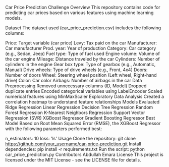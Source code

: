 Car Price Prediction Challenge
Overview
This repository contains code for predicting car prices based on various features using machine learning models.

Dataset
The dataset used (car_price_prediction.csv) includes the following columns:

Price: Target variable (car price)
Levy: Tax paid on the car
Manufacturer: Car manufacturer
Prod. year: Year of production
Category: Car category (e.g., Sedan, Jeep)
Fuel type: Type of fuel used
Engine volume: Volume of the car engine
Mileage: Distance traveled by the car
Cylinders: Number of cylinders in the engine
Gear box type: Type of gearbox (e.g., Automatic, Manual)
Drive wheels: Type of drive wheels (e.g., Front, 4x4)
Doors: Number of doors
Wheel: Steering wheel position (Left wheel, Right-hand drive)
Color: Car color
Airbags: Number of airbags in the car
Data Preprocessing
Removed unnecessary columns (ID, Model)
Dropped duplicate entries
Encoded categorical variables using LabelEncoder
Scaled numerical features using MinMaxScaler
Exploratory Data Analysis
Created a correlation heatmap to understand feature relationships
Models Evaluated
Ridge Regression
Linear Regression
Decision Tree Regression
Random Forest Regression
K-Nearest Neighbors Regression
Support Vector Regression (SVR)
XGBoost Regressor
Gradient Boosting Regressor
Best Model
Based on Root Mean Squared Error (RMSE), the XGBoost Regressor with the following parameters performed best:

n_estimators: 10
loss: 'ls'
Usage
Clone the repository: git clone https://github.com/your_username/car-price-prediction.git
Install dependencies: pip install -r requirements.txt
Run the script: python car_price_prediction.py
Contributors
Abdullah Emara
License
This project is licensed under the MIT License - see the LICENSE file for details.
